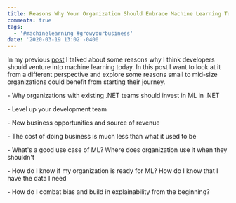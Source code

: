 ```yaml
---
title: Reasons Why Your Organization Should Embrace Machine Learning Today
comments: true
tags:
  - '#machinelearning #growyourbusiness'
date: '2020-03-19 13:02 -0400'
---
```

In my previous [post](https://www.alexanderslotte.com/5-reasons-why-you-as-a-net-developer-should-venture-into-machine-learning-today/) I talked about some reasons why I think developers should venture into machine learning today. In this post I want to look at it from a different perspective and explore some reasons small to mid-size organizations could benefit from starting their journey. 



\- Why organizations with existing .NET teams should invest in ML in .NET

\- Level up your development team

\- New business opportunities and source of revenue

\- The cost of doing business is much less than what it used to be

\- What's a good use case of ML? Where does organization use it when they shouldn't

\- How do I know if my organization is ready for ML? How do I know that I have the data I need

\- How do I combat bias and build in explainability from the beginning?